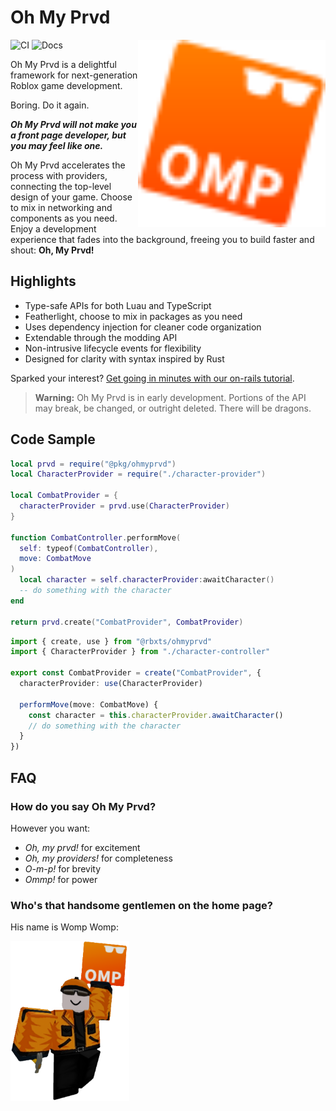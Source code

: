 # Oh My Prvd

<img src="assets/logo.svg" width="300px" align="right" alt="Logo"/>

![CI](https://github.com/team-fireworks/ohmyprvd/actions/workflows/ci.yml/badge.svg)
![Docs](https://github.com/team-fireworks/ohmyprvd/actions/workflows/docs.yml/badge.svg)

Oh My Prvd is a delightful framework for next-generation Roblox game
development.

Boring. Do it again.

***Oh My Prvd will not make you a front page developer, but you may feel like
one.***

Oh My Prvd accelerates the process with providers, connecting the top-level
design of your game. Choose to mix in networking and components as you need.
Enjoy a development experience that fades into the background, freeing you to
build faster and shout: **Oh, My Prvd!**

## Highlights

- Type-safe APIs for both Luau and TypeScript
- Featherlight, choose to mix in packages as you need
- Uses dependency injection for cleaner code organization
- Extendable through the modding API
- Non-intrusive lifecycle events for flexibility
- Designed for clarity with syntax inspired by Rust

Sparked your interest? [Get going in minutes with our on-rails
tutorial](https://team-fireworks.github.io/ohmyprvd/latest/tutorials/).

> **Warning:** Oh My Prvd is in early development. Portions of the API may
> break, be changed, or outright deleted. There will be dragons.

## Code Sample

```Lua
local prvd = require("@pkg/ohmyprvd")
local CharacterProvider = require("./character-provider")

local CombatProvider = {
  characterProvider = prvd.use(CharacterProvider)
}

function CombatController.performMove(
  self: typeof(CombatController),
  move: CombatMove
)
  local character = self.characterProvider:awaitCharacter()
  -- do something with the character
end

return prvd.create("CombatProvider", CombatProvider)
```

```TypeScript
import { create, use } from "@rbxts/ohmyprvd"
import { CharacterProvider } from "./character-controller"

export const CombatProvider = create("CombatProvider", {
  characterProvider: use(CharacterProvider)

  performMove(move: CombatMove) {
    const character = this.characterProvider.awaitCharacter()
    // do something with the character
  }
})
```

## FAQ

### How do you say Oh My Prvd?

However you want:

- *Oh, my prvd!* for excitement
- *Oh, my providers!* for completeness
- *O-m-p!* for brevity
- *Ommp!* for power

### Who's that handsome gentlemen on the home page?

His name is Womp Womp:

<img src="assets/womp.png" alt="Womp Womp" height="256px" />
